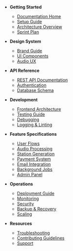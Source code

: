 - **Getting Started**
  - [Documentation Home](README.md)
  - [Setup Guide](SETUP.md)
  - [Architecture Overview](ARCHITECTURE.md)
  - [Sprint Plan](SPRINTS.md)

- **Design System**
  - [Brand Guide](design/BRAND_GUIDE.md)
  - [UI Components](design/UI_COMPONENTS.md)
  - [Audio UX](design/AUDIO_UX.md)

- **API Reference**
  - [REST API Documentation](API.md)
  - [Authentication](specs/AUTHENTICATION.md)
  - [Database Schema](specs/DATABASE_SCHEMA.md)

- **Development**
  - [Frontend Architecture](specs/FRONTEND_ARCHITECTURE.md)
  - [Testing Guide](TESTING.md)
  - [Debugging](DEBUGGING.md)
  - [Logging & Linting](LOGGING_AND_LINTING.md)

- **Feature Specifications**
  - [User Flows](specs/USER_FLOWS.md)
  - [Audio Processing](specs/AUDIO_PROCESSING.md)
  - [Station Generation](specs/STATION_GENERATION.md)
  - [Payment System](specs/PAYMENT_SYSTEM.md)
  - [Email Integration](specs/EMAIL_INTEGRATION.md)
  - [Background Jobs](specs/BACKGROUND_JOBS.md)
  - [Admin Panel](specs/ADMIN_PANEL.md)

- **Operations**
  - [Deployment Guide](DEPLOYMENT.md)
  - [Monitoring](ops/MONITORING.md)
  - [Security](ops/SECURITY.md)
  - [Backup & Recovery](ops/BACKUP_RECOVERY.md)
  - [Scaling](ops/SCALING.md)

- **Resources**
  - [Troubleshooting](DEBUGGING.md)
  - [Contributing Guidelines](README.md#contributing)
  - [Support](README.md#support)